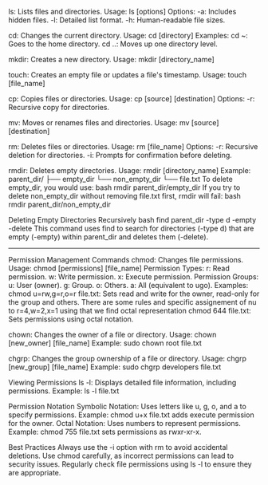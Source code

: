  ls: Lists files and directories.
     Usage: ls [options]
        Options:
          -a: Includes hidden files.
          -l: Detailed list format.
          -h: Human-readable file sizes.

cd: Changes the current directory.
    Usage: cd [directory]
      Examples:
         cd ~: Goes to the home directory.
         cd ..: Moves up one directory level.

 mkdir: Creates a new directory.
    Usage: mkdir [directory_name]

 touch: Creates an empty file or updates a file's timestamp.
   Usage: touch [file_name]

 cp: Copies files or directories.
   Usage: cp [source] [destination]
    Options:
       -r: Recursive copy for directories.

 mv: Moves or renames files and directories.
    Usage: mv [source] [destination]

 rm: Deletes files or directories.
    Usage: rm [file_name]
     Options:
        -r: Recursive deletion for directories.
        -i: Prompts for confirmation before deleting.

 rmdir: Deletes empty directories.
     Usage: rmdir [directory_name]
     Example:
        parent_dir/
           ├── empty_dir
           └── non_empty_dir
                └── file.txt
     To delete empty_dir, you would use:
       bash
        rmdir parent_dir/empty_dir
    If you try to delete non_empty_dir without removing file.txt first, rmdir will fail:
      bash
       rmdir parent_dir/non_empty_dir
       
  Deleting Empty Directories Recursively
      bash
        find parent_dir -type d -empty -delete
     This command uses find to search for directories (-type d) that are empty (-empty) within parent_dir and deletes them (-delete).


-------------------------------------------------

Permission Management Commands
  chmod: Changes file permissions.
     Usage: chmod [permissions] [file_name]
           Permission Types:
               r: Read permission.
               w: Write permission.
               x: Execute permission.
          Permission Groups:
              u: User (owner).
              g: Group.
              o: Others.
              a: All (equivalent to ugo).
         Examples:
            chmod u=rw,g=r,o=r file.txt: Sets read and write for the owner, read-only for the group and others.
            There are some rules and specific assignement of nu to r=4,w=2,x=1 using that we find octal representation
            chmod 644 file.txt: Sets permissions using octal notation. 

 chown: Changes the owner of a file or directory.
      Usage: chown [new_owner] [file_name]
           Example: sudo chown root file.txt

 chgrp: Changes the group ownership of a file or directory.
      Usage: chgrp [new_group] [file_name]
          Example: sudo chgrp developers file.txt

 Viewing Permissions
    ls -l: Displays detailed file information, including permissions.
        Example: ls -l file.txt

 Permission Notation
      Symbolic Notation: Uses letters like u, g, o, and a to specify permissions.
         Example: chmod u+x file.txt adds execute permission for the owner.
      Octal Notation: Uses numbers to represent permissions.
              Example: chmod 755 file.txt sets permissions as rwxr-xr-x.

Best Practices
       Always use the -i option with rm to avoid accidental deletions.
       Use chmod carefully, as incorrect permissions can lead to security issues.
       Regularly check file permissions using ls -l to ensure they are appropriate.
